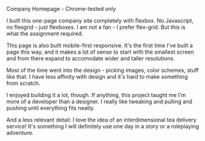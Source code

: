 Company Homepage - Chrome-tested only

I built this one-page company site completely with flexbox. No Javascript, no flexgrid - just flexboxes. I am not a fan - I prefer flex-grid. But this is what the assignment required.

This page is also built mobile-first responsive. It's the first time I've built a page this way, and it makes a lot of sense to start with the smallest screen and from there expand to accomodate wider and taller resolutions. 

Most of the time went into the design - picking images, color schemes, stuff like that. I have less affinity with design and it's hard to make something from scratch. 

I enjoyed building it a lot, though. If anything, this project taught me I'm more of a developer than a designer. I really like tweaking and pulling and pushing until everything fits neatly.

And a less relevant detail: I love the idea of an interdimensional tea delivery service! It's something I will definitely use one day in a story or a roleplaying adventure.
